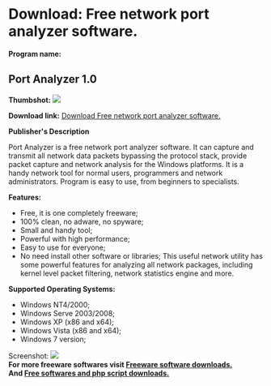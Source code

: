 # Download: Free network port analyzer software.

**Program name:**

## Port Analyzer 1.0

  
**Thumbshot:** ![](http://www.freewarefiles.com/screenshot/portanalyzer10_md.gif)   
  
**Download link:** [Download Free network port analyzer software.](http://freesoftwares.boysofts.com/Port-Analyzer_program_48769.html)  
  


**Publisher's Description**  
  


Port Analyzer is a free network port analyzer software. It can capture and transmit all network data packets bypassing the protocol stack, provide packet capture and network analysis for the Windows platforms. It is a handy network tool for normal users, programmers and network administrators. Program is easy to use, from beginners to specialists. 

**Features:**

  * Free, it is one completely freeware; 
  * 100% clean, no adware, no spyware; 
  * Small and handy tool; 
  * Powerful with high performance; 
  * Easy to use for everyone; 
  * No need install other software or libraries; 
This useful network utility has some powerful features for analyzing all network packages, including kernel level packet filtering, network statistics engine and more. 

**Supported Operating Systems:**

  * Windows NT4/2000; 
  * Windows Serve 2003/2008; 
  * Windows XP (x86 and x64); 
  * Windows Vista (x86 and x64); 
  * Windows 7 version; 

  
  
Screenshot: ![](http://www.freewarefiles.com/screenshot/portanalyzer10.gif)   
**For more freeware softwares visit [Freeware software downloads.](http://freesoftwares.boysofts.com/)**   
**And [Free softwares and php script downloads.](http://www.boysofts.com/)**
